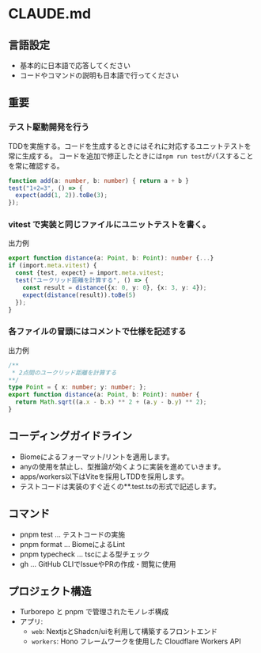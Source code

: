 # CLAUDE.md

## 言語設定
- 基本的に日本語で応答してください
- コードやコマンドの説明も日本語で行ってください

## 重要

### テスト駆動開発を行う
TDDを実施する。コードを生成するときにはそれに対応するユニットテストを常に生成する。
コードを追加で修正したときには`npm run test`がパスすることを常に確認する。

```ts
function add(a: number, b: number) { return a + b }
test("1+2=3", () => {
  expect(add(1, 2)).toBe(3);
});
```

### vitest で実装と同じファイルにユニットテストを書く。
出力例
```ts
export function distance(a: Point, b: Point): number {...}
if (import.meta.vitest) {
  const {test, expect} = import.meta.vitest;
  test("ユークリッド距離を計算する", () => {
    const result = distance({x: 0, y: 0}, {x: 3, y: 4});
    expect(distance(result)).toBe(5)
  });
}
```

### 各ファイルの冒頭にはコメントで仕様を記述する

出力例

```ts
/**
 * 2点間のユークリッド距離を計算する
**/
type Point = { x: number; y: number; };
export function distance(a: Point, b: Point): number {
  return Math.sqrt((a.x - b.x) ** 2 + (a.y - b.y) ** 2);
}
```

## コーディングガイドライン
- Biomeによるフォーマット/リントを適用します。
- anyの使用を禁止し、型推論が効くように実装を進めていきます。
- apps/workers以下はViteを採用しTDDを採用します。
- テストコードは実装のすぐ近くの**.test.tsの形式で記述します。

## コマンド
- pnpm test ... テストコードの実施
- pnpm format ... BiomeによるLint
- pnpm typecheck ... tscによる型チェック
- gh ... GitHub CLIでIssueやPRの作成・閲覧に使用

## プロジェクト構造
- Turborepo と pnpm で管理されたモノレポ構成
- アプリ:
  - `web`: NextjsとShadcn/uiを利用して構築するフロントエンド
  - `workers`: Hono フレームワークを使用した Cloudflare Workers API